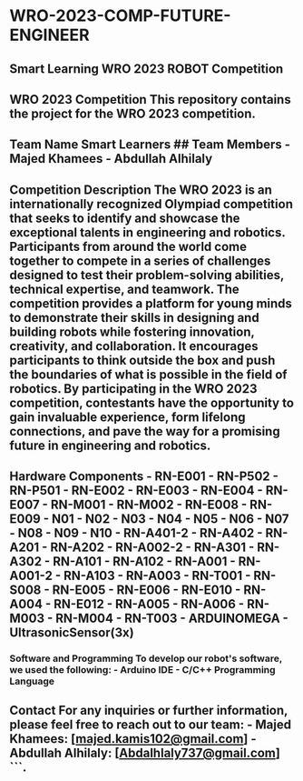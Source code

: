 # WRO-2023-COMP-FUTURE-ENGINEER
## Smart Learning  WRO 2023 ROBOT Competition 
## WRO 2023 Competition This repository contains the project for the WRO 2023 competition.
## Team Name Smart Learners ## Team Members - Majed Khamees - Abdullah Alhilaly ## 
## Competition Description The WRO 2023 is an internationally recognized Olympiad competition that seeks to identify and showcase the exceptional talents in engineering and robotics. Participants from around the world come together to compete in a series of challenges designed to test their problem-solving abilities, technical expertise, and teamwork. The competition provides a platform for young minds to demonstrate their skills in designing and building robots while fostering innovation, creativity, and collaboration. It encourages participants to think outside the box and push the boundaries of what is possible in the field of robotics. By participating in the WRO 2023 competition, contestants have the opportunity to gain invaluable experience, form lifelong connections, and pave the way for a promising future in engineering and robotics. ##
## Hardware Components - RN-E001 - RN-P502 - RN-P501 - RN-E002 - RN-E003 - RN-E004 - RN-E007 - RN-M001 - RN-M002 - RN-E008 - RN-E009 - N01 - N02 - N03 - N04 - N05 - N06 - N07 - N08 - N09 - N10 - RN-A401-2 - RN-A402 - RN-A201 - RN-A202 - RN-A002-2 - RN-A301 - RN-A302 - RN-A101 - RN-A102 - RN-A001 - RN-A001-2 - RN-A103 - RN-A003 - RN-T001 - RN-S008 - RN-E005 - RN-E006 - RN-E010 - RN-A004 - RN-E012 - RN-A005 - RN-A006 - RN-M003 - RN-M004 - RN-T003 - ARDUINOMEGA - UltrasonicSensor(3x)
### Software and Programming To develop our robot's software, we used the following: - Arduino IDE - C/C++ Programming Language 
 ## Contact For any inquiries or further information, please feel free to reach out to our team: - Majed Khamees: [majed.kamis102@gmail.com] - Abdullah Alhilaly: [Abdalhlaly737@gmail.com] ```.
